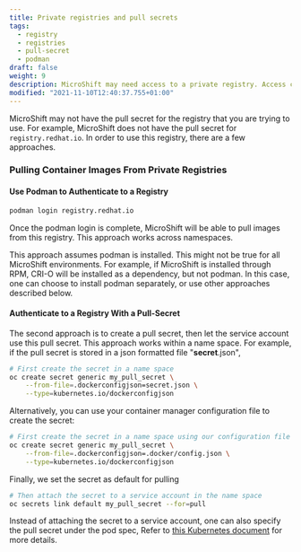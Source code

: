 ```yaml
---
title: Private registries and pull secrets
tags:
  - registry
  - registries
  - pull-secret
  - podman
draft: false
weight: 9
description: MicroShift may need access to a private registry. Access can be granted from registry login or from a pull-secret.
modified: "2021-11-10T12:40:37.755+01:00"
---
```


MicroShift may not have the pull secret for the registry that you are trying to use. For example, MicroShift does
not have the pull secret for `registry.redhat.io`. In order to use this registry, there are a few approaches.

### Pulling Container Images From Private Registries

#### Use Podman to Authenticate to a Registry

```sh
podman login registry.redhat.io
```

Once the podman login is complete, MicroShift will be able to pull images from this registry. This approach works across namespaces.

This approach assumes podman is installed. This might not be true for all MicroShift environments. For example,
if MicroShift is installed through RPM, CRI-O will be installed as a dependency, but not podman. In this case,
one can choose to install podman separately, or use other approaches described below.

#### Authenticate to a Registry With a Pull-Secret

The second approach is to create a pull secret, then let the service account use this pull secret. This approach works within a name space. For example, if the pull secret is stored in a json formatted file "**secret**.json",

```sh
# First create the secret in a name space
oc create secret generic my_pull_secret \
    --from-file=.dockerconfigjson=secret.json \
    --type=kubernetes.io/dockerconfigjson
```

Alternatively, you can use your container manager configuration file to create the secret:

```sh
# First create the secret in a name space using our configuration file
oc create secret generic my_pull_secret \
    --from-file=.dockerconfigjson=.docker/config.json \
    --type=kubernetes.io/dockerconfigjson
```

Finally, we set the secret as default for pulling

```sh
# Then attach the secret to a service account in the name space
oc secrets link default my_pull_secret --for=pull
```

Instead of attaching the secret to a service account, one can also specify the pull secret under the pod spec, Refer to [this Kubernetes document](https://kubernetes.io/docs/tasks/configure-pod-container/pull-image-private-registry/) for more details.
